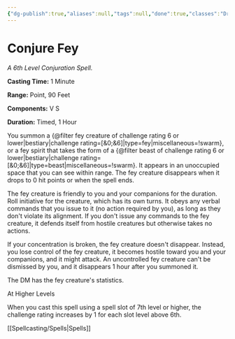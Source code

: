 ```yaml
---
{"dg-publish":true,"aliases":null,"tags":null,"done":true,"classes":"Druid, Warlock,","spellLevel":6,"school":"Conjuration","source":"PHB","permalink":"/spells/conjure-fey/","dgHomeLink":false,"dgPassFrontmatter":true}
---
```


# Conjure Fey
*A 6th Level Conjuration Spell.*

**Casting Time:** 1 Minute

**Range:** Point, 90 Feet

**Components:** V S 

**Duration:** Timed, 1 Hour

You summon a {@filter fey creature of challenge rating 6 or lower|bestiary|challenge rating=[&0;&6]|type=fey|miscellaneous=!swarm}, or a fey spirit that takes the form of a {@filter beast of challenge rating 6 or lower|bestiary|challenge rating=[&0;&6]|type=beast|miscellaneous=!swarm}. It appears in an unoccupied space that you can see within range. The fey creature disappears when it drops to 0 hit points or when the spell ends.



The fey creature is friendly to you and your companions for the duration. Roll initiative for the creature, which has its own turns. It obeys any verbal commands that you issue to it (no action required by you), as long as they don't violate its alignment. If you don't issue any commands to the fey creature, it defends itself from hostile creatures but otherwise takes no actions.



If your concentration is broken, the fey creature doesn't disappear. Instead, you lose control of the fey creature, it becomes hostile toward you and your companions, and it might attack. An uncontrolled fey creature can't be dismissed by you, and it disappears 1 hour after you summoned it.



The DM has the fey creature's statistics.

At Higher Levels

When you cast this spell using a spell slot of 7th level or higher, the challenge rating increases by 1 for each slot level above 6th.

[[Spellcasting/Spells|Spells]]